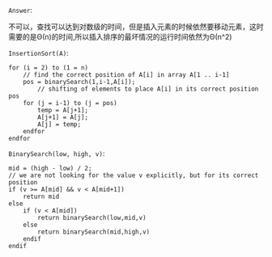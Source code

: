 ```Answer```:

不可以，查找可以达到对数级的时间，但是插入元素的时候依然要移动元素，这时需要的是Θ(n)的时间,所以插入排序的最坏情况的运行时间依然为Θ(n^2)

`InsertionSort(A)`:

```
for (i = 2) to (1 = n)
	// find the correct position of A[i] in array A[1 .. i-1]
	pos = binarySearch(1,i-1,A[i]);
		// shifting of elements to place A[i] in its correct position pos
	for (j = i-1) to (j = pos)
		temp = A[j+1];
		A[j+1] = A[j];
		A[j] = temp;
	endfor
endfor
```

`BinarySearch(low, high, v)`:

```
mid = (high - low) / 2;
// we are not looking for the value v explicitly, but for its correct position
if (v >= A[mid] && v < A[mid+1])
	return mid
else
	if (v < A[mid])
		return binarySearch(low,mid,v)
	else
		return binarySearch(mid,high,v)
	endif
endif
```